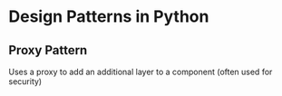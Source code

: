 # Design Patterns in Python
## Proxy Pattern
<p>Uses a proxy to add an additional layer to a component (often used for security)</p>
